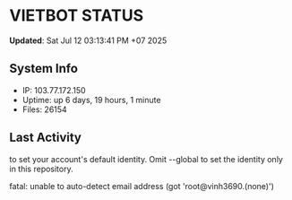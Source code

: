 # VIETBOT STATUS
**Updated**: Sat Jul 12 03:13:41 PM +07 2025

## System Info
- IP: 103.77.172.150
- Uptime: up 6 days, 19 hours, 1 minute
- Files: 26154

## Last Activity

to set your account's default identity.
Omit --global to set the identity only in this repository.

fatal: unable to auto-detect email address (got 'root@vinh3690.(none)')
